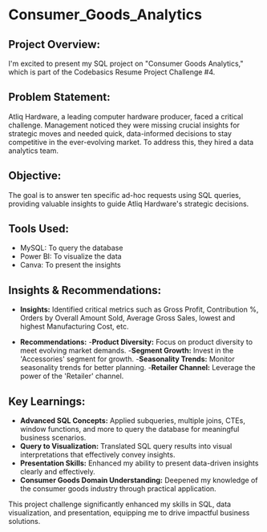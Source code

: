 # Consumer_Goods_Analytics


## Project Overview:
I'm excited to present my SQL project on "Consumer Goods Analytics," which is part of the Codebasics Resume Project Challenge #4.


## Problem Statement:
Atliq Hardware, a leading computer hardware producer, faced a critical challenge. Management noticed they were missing crucial insights for strategic moves and needed quick, data-informed decisions to stay competitive in the ever-evolving market. To address this,  they hired a data analytics team.


## Objective:
The goal is to answer ten specific ad-hoc requests using SQL queries, providing valuable insights to guide Atliq Hardware's strategic decisions.

## Tools Used:
* MySQL: To query the database
* Power BI: To visualize the data
* Canva: To present the insights


## Insights & Recommendations:

* __Insights:__ Identified critical metrics such as Gross Profit, Contribution %, Orders by Overall Amount Sold, Average Gross Sales, lowest and highest Manufacturing Cost, etc.

* __Recommendations:__
-__Product Diversity:__ Focus on product diversity to meet evolving market demands.
-__Segment Growth:__ Invest in the 'Accessories' segment for growth.
-__Seasonality Trends:__ Monitor seasonality trends for better planning.
-__Retailer Channel:__ Leverage the power of the 'Retailer' channel.




## Key Learnings:
* __Advanced SQL Concepts:__ Applied subqueries, multiple joins, CTEs, window functions, and more to query the database for meaningful business scenarios.
* __Query to Visualization:__ Translated SQL query results into visual interpretations that effectively convey insights.
* __Presentation Skills:__ Enhanced my ability to present data-driven insights clearly and effectively.
* __Consumer Goods Domain Understanding:__ Deepened my knowledge of the consumer goods industry through practical application.



This project challenge significantly enhanced my skills in SQL, data visualization, and presentation, equipping me to drive impactful business solutions.

